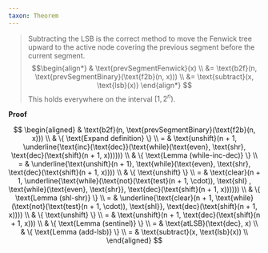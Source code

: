 ```yaml
---
taxon: Theorem
---
```


> Subtracting the LSB is the correct method to move the Fenwick tree upward to the active node covering the previous segment before the current segment.
$$\begin{align*} & \text{prevSegmentFenwick}(x) \\ &= \text{b2f}(n, \text{prevSegmentBinary}(\text{f2b}(n, x))) \\ &= \text{subtract}(x, \text{lsb}(x)) \end{align*} $$
> This holds everywhere on the interval $[1, 2^n)$.

**Proof**

$$
\begin{aligned}
& \text{b2f}(n, \text{prevSegmentBinary}(\text{f2b}(n, x))) \\
  & \{ \text{Expand definition} \} \\
= & \text{unshift}(n + 1, \underline{\text{inc}(\text{dec}}(\text{while}(\text{even}, \text{shr}, \text{dec}(\text{shift}(n + 1, x)))))) \\
  & \{ \text{Lemma (while-inc-dec)} \} \\
= & \underline{\text{unshift}(n + 1}, \text{while}(\text{even}, \text{shr}, \text{dec}(\text{shift}(n + 1, x)))) \\
  & \{ \text{unshift} \} \\
= & \text{clear}(n + 1, \underline{\text{while}(\text{not}(\text{test}(n + 1, \cdot)), \text{shl}  , \text{while}(\text{even}, \text{shr}}, \text{dec}(\text{shift}(n + 1, x)))))) \\
  & \{ \text{Lemma (shl-shr)} \} \\
= & \underline{\text{clear}(n + 1, \text{while}(\text{not}(\text{test}(n + 1, \cdot)), \text{shl}}, \text{dec}(\text{shift}(n + 1, x)))) \\
  & \{ \text{unshift} \} \\
= & \text{unshift}(n + 1, \text{dec}(\text{shift}(n + 1, x))) \\
  & \{ \text{Lemma (sentinel)} \} \\
= & \text{atLSB}(\text{dec}, x) \\
  & \{ \text{Lemma (add-lsb)} \} \\
= & \text{subtract}(x, \text{lsb}(x)) \\
\end{aligned}
$$
```